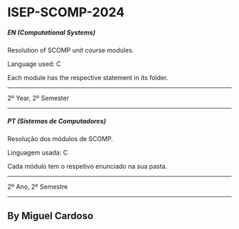 # ISEP-SCOMP-2024

##### EN (Computational Systems)
Resolution of SCOMP unit course modules.

Language used: C

Each module has the respective statement in its folder.

--------------------------------

2º Year, 2º Semester

--------------------------------
##### PT (Sistemas de Computadores)
Resolução dos módulos de SCOMP.

Linguagem usada: C

Cada módulo tem o respetivo enunciado na sua pasta.

--------------------------------

2º Ano, 2º Semestre

--------------------------------

## By Miguel Cardoso